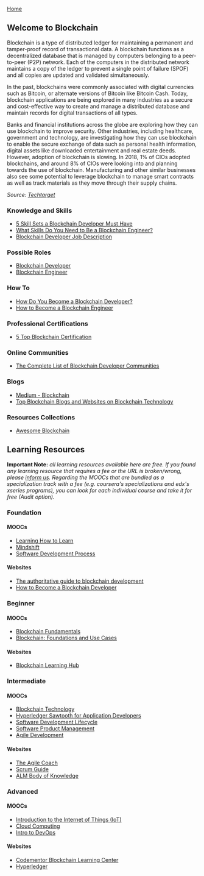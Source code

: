 [Home](index.md)
## Welcome to Blockchain

Blockchain is a type of distributed ledger for maintaining a permanent and tamper-proof record of transactional data. A blockchain functions as a decentralized database that is managed by computers belonging to a peer-to-peer (P2P) network. Each of the computers in the distributed network maintains a copy of the ledger to prevent a single point of failure (SPOF) and all copies are updated and validated simultaneously.

In the past, blockchains were commonly associated with digital currencies such as Bitcoin, or alternate versions of Bitcoin like Bitcoin Cash. Today, blockchain applications are being explored in many industries as a secure and cost-effective way to create and manage a distributed database and maintain records for digital transactions of all types.

Banks and financial institutions across the globe are exploring how they can use blockchain to improve security.  Other industries, including healthcare, government and technology, are investigating how they can use blockchain to enable the secure exchange of data such as personal health information, digital assets like downloaded entertainment and real estate deeds. However, adoption of blockchain is slowing. In 2018, 1% of CIOs adopted blockchains, and around 8% of CIOs were looking into and planning towards the use of blockchain. Manufacturing and other similar businesses also see some potential to leverage blockchain to manage smart contracts as well as track materials as they move through their supply chains.

*Source: [Techtarget](https://searchcio.techtarget.com/definition/blockchain)*

### Knowledge and Skills

- [5 Skill Sets a Blockchain Developer Must Have](https://www.blockchain-council.org/blockchain/5-skill-sets-a-blockchain-developer-must-have/)
- [What Skills Do You Need to Be a Blockchain Engineer?](https://hackernoon.com/what-skills-do-you-need-to-be-a-blockchain-engineer-c4e77e9de22b)
- [Blockchain Developer Job Description](https://www.toptal.com/blockchain/job-description)

### Possible Roles

- [Blockchain Developer](https://opensource.com/article/19/4/blockchain-career-developer)
- [Blockchain Engineer](https://study.com/articles/blockchain_engineer_job_description_salary.html)

### How To

- [How Do You Become a Blockchain Developer?](https://www.simplilearn.com/how-do-you-become-a-blockchain-developer-article)
- [How to Become a Blockchain Engineer](http://modernenginering.com/2019/10/02/how-to-become-a-blockchain-engineer/)

### Professional Certifications

- [5 Top Blockchain Certification](https://blocksdecoded.com/blockchain-certification-training-courses/)

### Online Communities

- [The Complete List of Blockchain Developer Communities](https://medium.com/@rejolut/the-complete-list-of-blockchain-developer-communities-5924a024ee17)

### Blogs

- [Medium - Blockchain](https://medium.com/topic/blockchain)
- [Top Blockchain Blogs and Websites on Blockchain Technology](https://blog.feedspot.com/blockchain_blogs/)

### Resources Collections

- [Awesome Blockchain](https://github.com/yjjnls/awesome-blockchain)

## Learning Resources

**Important Note:** *all learning resources available here are free. If you found any learning resource that requires a fee or the URL is broken/wrong, please [inform us](https://github.com/ayshahrah/seg/issues). Regarding the MOOCs that are bundled as a specialization track with a fee (e.g. coursera's specializations and edx's xseries programs), you can look for each individual course and take it for free (Audit option).*

### Foundation

#### MOOCs

- [Learning How to Learn](https://www.coursera.org/learn/learning-how-to-learn)
- [Mindshift](https://www.coursera.org/learn/mindshift)
- [Software Development Process](https://www.udacity.com/course/software-development-process--ud805)

#### Websites

- [The authoritative guide to blockchain development](https://medium.freecodecamp.org/the-authoritative-guide-to-blockchain-development-855ab65b58bc)
- [How to Become a Blockchain Developer](https://x-team.com/become-blockchain-developer/)

### Beginner

#### MOOCs

- [Blockchain Fundamentals](https://www.edx.org/professional-certificate/uc-berkeleyx-blockchain-fundamentals)
- [Blockchain: Foundations and Use Cases](https://www.coursera.org/learn/blockchain-foundations-and-use-cases)

#### Websites

- [Blockchain Learning Hub](https://www.unicef.org/innovation/blockchain-learning-hub)

### Intermediate

#### MOOCs

- [Blockchain Technology](https://www.edx.org/course/blockchain-advancing-decentralized-technology)
- [Hyperledger Sawtooth for Application Developers](https://www.edx.org/course/hyperledger-sawtooth-for-application-developers)
- [Software Development Lifecycle](https://www.coursera.org/specializations/software-development-lifecycle)
- [Software Product Management](https://www.coursera.org/specializations/product-management)
- [Agile Development](https://www.coursera.org/specializations/agile-development)

#### Websites

- [The Agile Coach](https://www.atlassian.com/agile)
- [Scrum Guide](http://www.scrumguides.org/)
- [ALM Body of Knowledge](http://www.almbok.com/start)

### Advanced

#### MOOCs

- [Introduction to the Internet of Things (IoT)](https://www.edx.org/course/introduction-to-the-internet-of-things-iot-1)
- [Cloud Computing](https://www.coursera.org/specializations/cloud-computing)
- [Intro to DevOps](https://www.udacity.com/course/intro-to-devops--ud611)

#### Websites

- [Codementor Blockchain Learning Center](https://www.codementor.io/learn/blockchain)
- [Hyperledger](https://www.hyperledger.org/)


